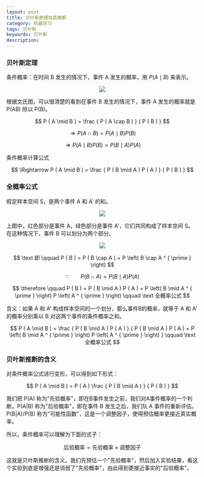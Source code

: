 ```yaml
---
layout: post
title: 贝叶斯原理及其推断
category: 机器学习
tags: 贝叶斯
keywords: 贝叶斯
description:
---
```


### 贝叶斯定理

条件概率：在时间 B 发生的情况下，事件 A 发生的概率，用 $P \left( A \mid B \right)$ 来表示。
<center>

<img src="https://raw.githubusercontent.com/chiemon/chiemon.github.io/master/img/Bayesian/1.png">

</center>

根据文氏图，可以很清楚的看到在事件 B 发生的情况下，事件 A 发生的概率就是 P(AB) 除以 P(B)。

$$
P ( A \mid B ) = \frac { P ( A \cap B ) } { P ( B ) }
$$

$$
\Rightarrow P ( A \cap B ) = P ( A \mid B ) P ( B )
$$

$$
\Rightarrow P ( A \mid B ) P ( B ) = P ( B \mid A ) P ( A )
$$

条件概率计算公式

$$
\Rightarrow P ( A \mid B ) = \frac { P ( B \mid A ) P ( A ) } { P ( B ) }
$$

### 全概率公式

假定样本空间 S，是两个事件 A 和 A' 的和。

<center>

<img src="https://raw.githubusercontent.com/chiemon/chiemon.github.io/master/img/Bayesian/2.png">

</center>

上图中，红色部分是事件 A，绿色部分是事件 A'，它们共同构成了样本空间 S。
在这种情况下，事件 B 可以划分为两个部分。

<center>

<img src="https://raw.githubusercontent.com/chiemon/chiemon.github.io/master/img/Bayesian/3.png">

</center>

$$
\text 即 \qquad P ( B ) = P ( B \cap A ) + P \left( B \cap A ^ { \prime } \right)
$$

$$
\because \qquad P ( B \cap A ) = P ( B \mid A ) P ( A )
$$

$$
\therefore \qquad P ( B ) = P ( B \mid A ) P ( A ) + P \left( B \mid A ^ { \prime } \right) P \left( A ^ { \prime } \right) \qquad \text 全概率公式
$$

含义：如果 A 和 A' 构成样本空间的一个划分，那么事件B的概率，就等于 A 和 A' 的概率分别乘以 B 对这两个事件的条件概率之和。

$$
P ( A \mid B ) = \frac { P ( B \mid A ) P ( A ) } { P ( B \mid A ) P ( A ) + P \left( B \mid A ^ { \prime } \right) P \left( A ^ { \prime } \right) } \qquad \text 全概率公式
$$

### 贝叶斯推断的含义

对条件概率公式进行变形，可以得到如下形式：

$$
P ( A \mid B ) = P ( A ) \frac { P ( B \mid A ) } { P ( B ) }
$$

我们把 P(A) 称为"先验概率"，即在B事件发生之前，我们对A事件概率的一个判断。P(A\|B) 称为"后验概率"，即在事件 B 发生之后，我们队 A 事件的重新评估。P(B\|A)/P(B) 称为"可能性函数"，这是一个调整因子，使得预估概率更接近真实概率。

所以，条件概率可以理解为下面的式子：

$$
\text {后验概率} = \text {先验概率} \times \text {调整因子}
$$

这就是贝叶斯推断的含义。我们先预估一个"先验概率"，然后加入实验结果，看这个实验到底是增强还是消弱了"先验概率"，由此得到更接近事实的"后验概率"。